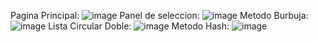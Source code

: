 Pagina Principal:
![image](https://github.com/user-attachments/assets/449bdde6-ae55-4644-8e6f-f86dda6d476b)
Panel de seleccion:
![image](https://github.com/user-attachments/assets/05f4cbba-d2d6-4ae2-8312-7c9267180fba)
Metodo Burbuja:
![image](https://github.com/user-attachments/assets/08f67a14-03ed-4a52-8578-92becfaf073c)
Lista Circular Doble:
![image](https://github.com/user-attachments/assets/d00c4f5f-216d-4e95-8348-fc3a83a6fa58)
Metodo Hash:
![image](https://github.com/user-attachments/assets/740814b6-f57a-4d7f-a914-02b2adc23d91)




